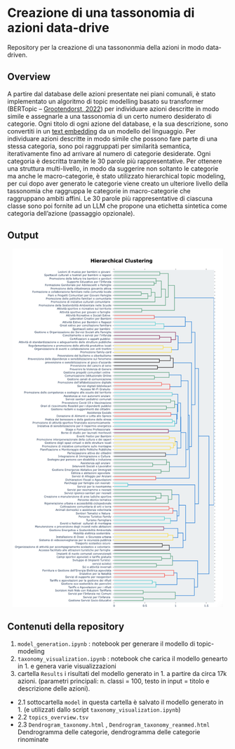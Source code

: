# Creazione di una tassonomia di azioni data-drive 
Repository per la creazione di una tassononmia della azioni in modo data-driven.

## Overview
A partire dal database delle azioni presentate nei piani comunali, è stato implementato un algoritmo di topic modelling basato su transformer (BERTopic – [Grootendorst, 2022](https://arxiv.org/pdf/2203.05794)) per individuare azioni descritte in modo simile e assegnarle a una tassonomia di un certo numero desiderato di categorie. Ogni titolo di ogni azione del database, e la sua descrizione, sono convertiti in un [text embedding](https://it.wikipedia.org/wiki/Word_embedding) da un modello del linguaggio. Per individuare azioni descritte in modo simile che possono fare parte di una stessa categoria, sono poi raggruppati per similarità semantica, iterativamente fino ad arrivare al numero di categorie desiderate. Ogni categoria è descritta tramite le 30 parole più rappresentative. Per ottenere una struttura multi-livello, in modo da suggerire non soltanto le categorie ma anche le macro-categorie, è stato utilizzato hierarchical topic modeling, per cui dopo aver generato le categorie viene creato un ulteriore livello della tassonomia che raggruppa le categorie in macro-categorie che raggruppano ambiti affini. Le 30 parole più rappresentative di ciascuna classe sono poi fornite ad un LLM che propone una etichetta sintetica come categoria dell’azione (passaggio opzionale). 


## Output

<p align="center">
  <img src="img/tassonomia.png" alt="Diagramma" width="480">
</p>


## Contenuti della repository

1.  `model_generation.ipynb` : notebook per generare il modello di topic-modeling 
2. `taxonomy_visualization.ipynb` : notebook che carica il modello genearto in 1. e genera varie visualizzazioni
3.  cartella `Results` i risultati del modello generato in 1. a partire da circa 17k azioni. (parametri principali: n. classi = 100, testo in input = titolo e descrizione delle azioni). 
  - 2.1 sottocartella `model` in questa cartella è salvato il modello generato in 1. (e utilizzati dallo script `taxonomy_visualization.ipynb`)
  - 2.2 `topics_overview.tsv`
  - 2.3 `Dendrogram_taxonomy.html` , `Dendrogram_taxonomy_reanmed.html` Dendrogramma delle categorie, dendrogramma delle categorie rinominate  

